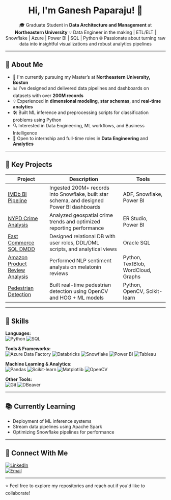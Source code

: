 <h1 align="center">Hi, I'm Ganesh Paparaju! 👋</h1>

<p align="center">
🎓 Graduate Student in <strong>Data Architecture and Management</strong> at <strong>Northeastern University</strong>  
💡 Data Engineer in the making | ETL/ELT | Snowflake | Azure | Power BI | SQL | Python  
🌐 Passionate about turning raw data into insightful visualizations and robust analytics pipelines  
</p>

---

## 🔎 About Me

- 🔭 I'm currently pursuing my Master’s at **Northeastern University, Boston**
- 📊 I’ve designed and delivered data pipelines and dashboards on datasets with over **200M records**
- 💡 Experienced in **dimensional modeling**, **star schemas**, and **real-time analytics**
- 🛠 Built ML inference and preprocessing scripts for classification problems using Python
- 🔍 Interested in Data Engineering, ML workflows, and Business Intelligence
- 🤝 Open to internship and full-time roles in **Data Engineering** and **Analytics**

---

## 🚀 Key Projects

| Project | Description | Tools |
|--------|-------------|-------|
| [IMDb BI Pipeline](https://github.com/GaneshPaparaju/IMDB_GROUP_PROJ.git) | Ingested 200M+ records into Snowflake, built star schema, and designed Power BI dashboards | ADF, Snowflake, Power BI |
| [NYPD Crime Analysis](https://github.com/GaneshPaparaju/DADABI_DEMO.git) | Analyzed geospatial crime trends and optimized reporting performance | ER Studio, Power BI |
| [Fast Commerce SQL DMDD](https://github.com/GaneshPaparaju/fast-commerce-sql-dmdd) | Designed relational DB with user roles, DDL/DML scripts, and analytical views | Oracle SQL |
| [Amazon Product Review Analysis](https://github.com/GaneshPaparaju/Data_Science_Projects) | Performed NLP sentiment analysis on melatonin reviews | Python, TextBlob, WordCloud, Graphs |
| [Pedestrian Detection](https://github.com/GaneshPaparaju/Data_Science_Projects) | Built real-time pedestrian detection using OpenCV and HOG + ML models | Python, OpenCV, Scikit-learn |

---

## 🧠 Skills

**Languages:**  
![Python](https://img.shields.io/badge/Python-3776AB?style=for-the-badge&logo=python&logoColor=white)
![SQL](https://img.shields.io/badge/SQL-CC2927?style=for-the-badge&logo=sqlite&logoColor=white)  
 
**Tools & Frameworks:**  
![Azure Data Factory](https://img.shields.io/badge/Azure%20Data%20Factory-0078D4?style=for-the-badge&logo=microsoft-azure&logoColor=white)
![Databricks](https://img.shields.io/badge/Databricks-E36209?style=for-the-badge&logo=databricks&logoColor=white)
![Snowflake](https://img.shields.io/badge/Snowflake-29B5E8?style=for-the-badge&logo=snowflake&logoColor=white)
![Power BI](https://img.shields.io/badge/Power%20BI-F2C811?style=for-the-badge&logo=powerbi&logoColor=black)
![Tableau](https://img.shields.io/badge/Tableau-E97627?style=for-the-badge&logo=tableau&logoColor=white)

**Machine Learning & Analytics:**  
![Pandas](https://img.shields.io/badge/Pandas-150458?style=for-the-badge&logo=pandas&logoColor=white)
![Scikit-learn](https://img.shields.io/badge/Scikit--learn-F7931E?style=for-the-badge&logo=scikitlearn&logoColor=white)
![Matplotlib](https://img.shields.io/badge/Matplotlib-11557C?style=for-the-badge&logo=matplotlib&logoColor=white)
![OpenCV](https://img.shields.io/badge/OpenCV-5C3EE8?style=for-the-badge&logo=opencv&logoColor=white)

**Other Tools:**  
![Git](https://img.shields.io/badge/Git-F05032?style=for-the-badge&logo=git&logoColor=white)
![DBeaver](https://img.shields.io/badge/DBeaver-372261?style=for-the-badge)

---

## 📚 Currently Learning
- Deployment of ML inference systems
- Stream data pipelines using Apache Spark
- Optimizing Snowflake pipelines for performance

---

## 🤝 Connect With Me

[![LinkedIn](https://img.shields.io/badge/LinkedIn-0A66C2?style=for-the-badge&logo=linkedin&logoColor=white)](https://www.linkedin.com/in/ganeshpaparaju)  
[![Email](https://img.shields.io/badge/Email-paparaju.s@northeastern.edu-EA4335?style=for-the-badge&logo=gmail&logoColor=white)](mailto:paparaju.s@northeastern.edu)

---

⭐ Feel free to explore my repositories and reach out if you'd like to collaborate!
